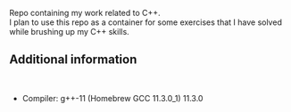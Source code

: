 Repo containing my work related to C++.</br>
I plan to use this repo as a container for some exercises that I have solved while brushing up my C++ skills.

<h2> Additional information </h2></br>
<ul>
<li>Compiler: g++-11 (Homebrew GCC 11.3.0_1) 11.3.0</li>
</ul>
